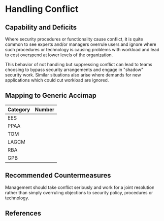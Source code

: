 # Handling Conflict

## Capability and Deficits
Where security procedures or functionality cause conflict, it is quite common to see experts and/or managers overrule users and ignore where such procedures or technology is 
causing problems with workload and lead to cost overspend at lower levels of the organization.  

This behavior of not handling but suppressing conflict can lead to teams choosing to bypass security arrangements and engage in "shadow" security work.  Similar situations
also arise where demands for new applications which could cut workload are ignored.

## Mapping to Generic Accimap

|Category | Number |
| --- | --- |
|EES     |      |
|PPAA  | |
|TOM   ||
|LAGCM ||
|RBA   ||
|GPB   ||

## Recommended Countermeasures

Management should take conflict seriously and work for a joint resolution rather than simply overruling objections to security policy, procedures or technology.

## References
